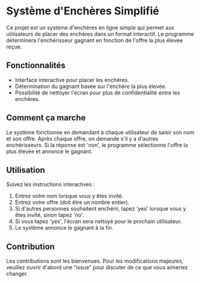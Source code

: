 # Système d'Enchères Simplifié

Ce projet est un système d'enchères en ligne simple qui permet aux utilisateurs de placer des enchères dans un format interactif. Le programme déterminera l'enchérisseur gagnant en fonction de l'offre la plus élevée reçue.

## Fonctionnalités

- Interface interactive pour placer les enchères.
- Détermination du gagnant basée sur l'enchère la plus élevée.
- Possibilité de nettoyer l'écran pour plus de confidentialité entre les enchères.

## Comment ça marche

Le système fonctionne en demandant à chaque utilisateur de saisir son nom et son offre. Après chaque offre, on demande s'il y a d'autres enchérisseurs. Si la réponse est 'non', le programme sélectionne l'offre la plus élevée et annonce le gagnant.

## Utilisation

Suivez les instructions interactives :

1. Entrez votre nom lorsque vous y êtes invité.
2. Entrez votre offre (doit être un nombre entier).
3. Si d'autres personnes souhaitent enchérir, tapez 'yes' lorsque vous y êtes invité, sinon tapez 'no'.
4. Si vous tapez 'yes', l'écran sera nettoyé pour le prochain utilisateur.
5. Le système annonce le gagnant à la fin.

## Contribution

Les contributions sont les bienvenues. Pour les modifications majeures, veuillez ouvrir d'abord une "issue" pour discuter de ce que vous aimeriez changer.

